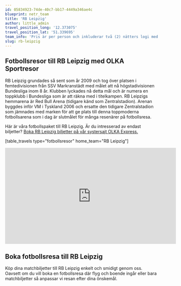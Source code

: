 ```yaml
---
id: 05834923-74de-40c7-bb17-4449a346ae4c
blueprint: netr_team
title: 'RB Leipzig'
author: little_admin
travel_position_long: '12.373075'
travel_position_lat: '51.339695'
team_info: 'Pris är per person och inkluderar två (2) nätters logi med del i dubbelrum på 3*** hotell i Leipzig, frukost på hotellet samt matchbiljett på arenans kortsida. OBS! Priset som också inkluderar flyg är ett frånpris.'
slug: rb-leipzig
---
```

<h2>Fotbollsresor till RB Leipzig med OLKA Sportresor</h2>
<p>RB Leipzig grundades så sent som år 2009 och tog över platsen i femtedivisionen från SSV Markranstädt med målet att nå högstadivisionen Bundesliga inom 8 år. Klubben lyckades nå detta mål och är numera en toppklubb i Bundesliga som är att räkna med i titelkampen. RB Leipzigs hemmarena är Red Bull Arena (tidigare känd som Zentralstadion). Arenan byggdes inför VM i Tyskland 2006 och ersatte den tidigare Zentralstadion som jämnades med marken för att ge plats till denna toppmoderna fotbollsarena som i dag är slutmålet för många resenärer på fotbollsresa.</p>
<p>Här är våra fotbollspaket till RB Leipzig. Är du intresserad av endast biljetter? <a href="https://www.olkaexpress.se/fotbollsbiljetter/bundesliga-tyskland/leipzig/rb-leipzig">Boka RB Leipzig biljetter på vår systersajt OLKA Express.</a></p>
<p>[table_travels type="fotbollsresor" home_team="RB Leipzig"]</p>
<p><iframe src="https://www.youtube.com/embed/nd7RnCOH93g" width="560" height="315" frameborder="0" allowfullscreen="allowfullscreen"></iframe></p>
<h2>Boka fotbollsresa till RB Leipzig</h2>
<p>Köp dina matchbiljetter till RB Leipzig enkelt och smidigt genom oss.  Oavsett om du vill boka en fotbollsresa där flyg och boende ingår eller bara matchbiljetter så anpassar vi resan efter dina önskemål.</p>
